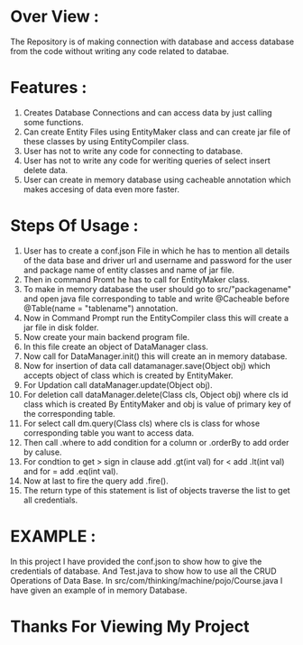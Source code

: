 # Over View : 
The Repository is of making connection with database and access database from the code without writing any code related to databae.
# Features : 
1. Creates Database Connections and can access data by just calling some functions.
2. Can create Entity Files using EntityMaker class and can create jar file of these classes by using EntityCompiler class.
3. User has not to write any code for connecting to database.
4. User has not to write any code for weriting queries of select insert delete data.
5. User can create in memory database using cacheable annotation which makes accesing of data even more faster.
# Steps Of Usage : 
1. User has to create a conf.json File in which he has to mention all details of the data base and driver url and username and password for the user and package name of entity classes and name of jar file.
2. Then in command Promt he has to call for EntityMaker class.
3. To make in memory database the user should go to src/"packagename" and open java file corresponding to table and write @Cacheable before @Table(name = "tablename") annotation.
4. Now in Command Prompt run the EntityCompiler class this will create a jar file in disk folder.
5. Now create your main backend program file.
6. In this file create an object of DataManager class.
6. Now call for DataManager.init() this will create an in memory database.
7. Now for insertion of data call datamanager.save(Object obj) which accepts object of class which is created by EntityMaker.
8. For Updation call dataManager.update(Object obj).
9. For deletion call dataManager.delete(Class cls, Object obj) where cls id class which is created By EntityMaker and obj is value of primary key of the corresponding table.
10. For select call dm.query(Class cls) where cls is class for whose corresponding table you want to access data.
11. Then call .where to add condition for a column or .orderBy to add order by caluse.
12. For condtion to get > sign in clause add .gt(int val) for < add .lt(int val) and for = add .eq(int val).
13. Now at last to fire the query add .fire().
14. The return type of this statement is list of objects traverse the list to get all credentials.
# EXAMPLE : 
In this project I have provided the conf.json to show how to give the credentials of database.
And Test.java to show how to use all the CRUD Operations of Data Base.
In src/com/thinking/machine/pojo/Course.java I have given an example of in memory Database.
# Thanks For Viewing My Project
